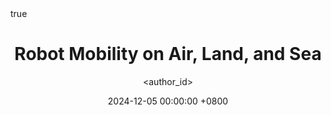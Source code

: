 ---
title: Robot Mobility on Air, Land, and Sea
date: 2024-12-05 00:00:00 +0800
categories: [CMU MRSD, Robotics]
tags: [autonomous driving, wheeled mobility, air mobility, legged mobility, marine mobility]     # TAG names should always be lowercase
cmu_subsection: "Fall 2024"
author: <author_id>
mermaid: true
pin: false
math: true
image: /assets/images/ldr.png
---